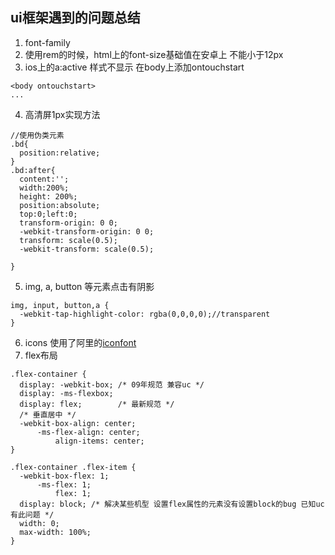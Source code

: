 ## ui框架遇到的问题总结

1. font-family
2. 使用rem的时候，html上的font-size基础值在安卓上 不能小于12px
3. ios上的a:active 样式不显示  在body上添加ontouchstart

  ```
  <body ontouchstart>
  ...

  ```
4. 高清屏1px实现方法

  ```
  //使用伪类元素
  .bd{
    position:relative;
  }
  .bd:after{
    content:'';
    width:200%;
    height: 200%;
    position:absolute;
    top:0;left:0;
    transform-origin: 0 0;
    -webkit-transform-origin: 0 0;
    transform: scale(0.5);
    -webkit-transform: scale(0.5);

  }
  ```
5. img, a, button 等元素点击有阴影

  ```
  img, input, button,a {
    -webkit-tap-highlight-color: rgba(0,0,0,0);//transparent
  }
  ```
6. icons 使用了阿里的[iconfont](http://www.iconfont.cn/)
7. flex布局

  ```
  .flex-container {
    display: -webkit-box; /* 09年规范 兼容uc */
    display: -ms-flexbox;
    display: flex;        /* 最新规范 */
    /* 垂直居中 */
    -webkit-box-align: center;
        -ms-flex-align: center;
            align-items: center;
  }

  .flex-container .flex-item {
    -webkit-box-flex: 1;
        -ms-flex: 1;
            flex: 1;
    display: block; /* 解决某些机型 设置flex属性的元素没有设置block的bug 已知uc有此问题 */
    width: 0;
    max-width: 100%;
  }
  ```
